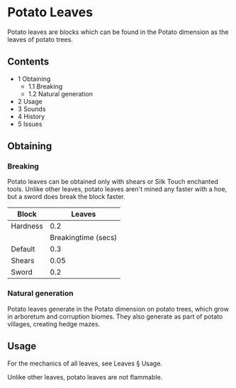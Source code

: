 # Potato Leaves
Potato leaves are blocks which can be found in the Potato dimension as the leaves of potato trees.

## Contents
- 1 Obtaining
	- 1.1 Breaking
	- 1.2 Natural generation
- 2 Usage
- 3 Sounds
- 4 History
- 5 Issues

## Obtaining
### Breaking
Potato leaves can be obtained only with shears or Silk Touch enchanted tools. Unlike other leaves, potato leaves aren't mined any faster with a hoe, but a sword does break the block faster.

| Block    | Leaves              |
|----------|---------------------|
| Hardness | 0.2                 |
|          | Breakingtime (secs) |
| Default  | 0.3                 |
| Shears   | 0.05                |
| Sword    | 0.2                 |

### Natural generation
Potato leaves generate in the Potato dimension on potato trees, which grow in arboretum and corruption biomes. They also generate as part of potato villages, creating hedge mazes.

## Usage
For the mechanics of all leaves, see Leaves § Usage.

Unlike other leaves, potato leaves are not flammable.


